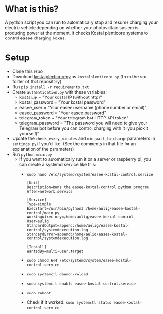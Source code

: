 # What is this?

A python script you can run to automatically stop and resume charging your electric vehicle depending on whether your photovoltaic system is producing power at the moment.
It checks Kostal plenticore systems to control easee charging boxes.

# Setup
- Clone this repo
- Download [kostalplenticorepy](https://github.com/ITTV-tools/kostalplenticorepy) as `kostalplenticore.py` (from the src folder of that repository)
- Run `pip install -r requirements.txt`
- Create `authentication.py` with these variables:
  - kostal_ip = "Your kostal IP (without http)"
  - kostal_password = "Your kostal password"
  - easee_user = "Your easee username (phone number or email)"
  - easee_password = "Your easee password"
  - telegram_token = "Your telegram bot HTTP API token"
  - telegram_password = "The password you will need to give your Telegram bot before you can control charging with it (you pick it yourself)"
- Update the `check_every_minutes` and `min_watt_to_charge` parameters in `settings.py` if you'd like. (See the comments in that file for an explanation of the parameters)
- Run `python main.py`
  - If you want to automatically run it on a server or raspberry pi, you can create a systemd service like this:
    - `sudo nano /etc/systemd/system/easee-kostal-control.service`
    
          [Unit]
          Description=Runs the easee-kostal-control python program
          After=network.service
  
          [Service]
          Type=simple
          ExecStart=/usr/bin/python3 /home/aulig/easee-kostal-control/main.py
          WorkingDirectory=/home/aulig/easee-kostal-control
          User=aulig
          StandardOutput=append:/home/aulig/easee-kostal-control/systemdexecution.log
          StandardError=append:/home/aulig/easee-kostal-control/systemdexecution.log
        
          [Install]
          WantedBy=multi-user.target

    - `sudo chmod 644 /etc/systemd/system/easee-kostal-control.service`
    - `sudo systemctl daemon-reload`
    - `sudo systemctl enable easee-kostal-control.service`
    - `sudo reboot`
    - Check if it worked: `sudo systemctl status easee-kostal-control.service`
`